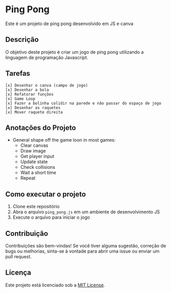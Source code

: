 # Ping Pong

Este é um projeto de ping pong desenvolvido em JS e canva

## Descrição

O objetivo deste projeto é criar um jogo de ping pong utilizando a linguagem de programação Javascript.

## Tarefas
    [x] Desenhar o canva (campo de jogo)
    [x] Desenhar a bola
    [x] Refatorar funções
    [x] Game Loop
    [x] Fazer a bolinha colidir na parede e não passar do espaço de jogo
    [x] Desenhar as raquetes
    [x] Mover raquete direita


## Anotações do Projeto

- General shape off the game loon in most games:
    -  Clear canvas
    -  Draw image
    -  Get player input
    -  Update state
    -  Check collisions
    -  Wait a short time
    -  Repeat





## Como executar o projeto

1. Clone este repositório
2. Abra o arquivo `ping_pong.js` em um ambiente de desenvolvimento JS
3. Execute o arquivo para iniciar o jogo

## Contribuição

Contribuições são bem-vindas! Se você tiver alguma sugestão, correção de bugs ou melhorias, sinta-se à vontade para abrir uma issue ou enviar um pull request.

## Licença

Este projeto está licenciado sob a [MIT License](LICENSE).